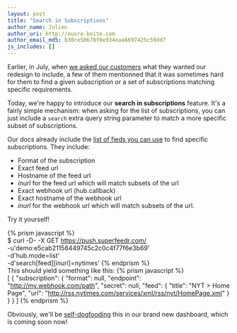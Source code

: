 ```yaml
---
layout: post
title: "Search in Subscriptions"
author_name: Julien
author_uri: http://ouvre-boite.com
author_email_md5: b30ce50678f0e934eaa6697425c59dd7
js_includes: []
---
```


Earlier, in July, when [we asked our customers](http://blog.superfeedr.com/survey-redesign/) what they wanted our redesign to include, a few of them mentionned that it was sometimes hard for them to find a given subscription or a set of subscriptions matching specific requirements.

Today, we're happy to introduce our **search in subscriptions** feature. It's a fairly simple mechanism: when asking for the list of subscriptions, you can just include a `search` extra query string parameter to match a more specific subset of subscriptions.

Our docs already include the [list of fieds you can use](http://documentation.superfeedr.com/subscribers.html#listingsubscriptionswithpubsubhubbub) to find specific subscriptions. They include:

* Format of the subscription
* Exact feed url
* Hostname of the feed url
* *inurl* for the feed url which will match subsets of the url
* Exact webhook url (hub.callback)
* Exact hostname of the webhook url
* *inurl* for the webhook url which will match subsets of the url.

Try it yourself!

{% prism javascript %}  
$ curl -D- -X GET https://push.superfeedr.com/ \
-u'demo:e5cab21156449745c2c0c4f77f6e3b69' \
-d'hub.mode=list' \
-d'search[feed][inurl]=nytimes'
{% endprism %}  
This should yield something like this:
{% prism javascript %}  
[
    {
        "subscription": {
            "format": null,
            "endpoint": "http://my.webhook.com/path",
            "secret": null,
            "feed": {
                "title": "NYT > Home Page",
                "url": "http://rss.nytimes.com/services/xml/rss/nyt/HomePage.xml"
            }
        }
    }
]
{% endprism %}  

Obviously, we'll be [self-dogfooding](http://indiewebcamp.com/selfdogfood) this in our brand new dashboard, which is coming soon now!

